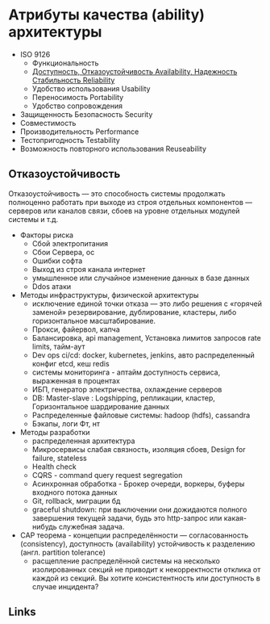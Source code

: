 # Атрибуты качества (ability) архитектуры

- ISO 9126
  - Функциональность
  - [Доступность, Отказоустойчивость Availability, Надежность Стабильность Reliability](availability.md)
  - Удобство использования Usability
  - Переносимость Portability
  - Удобство сопровождения
- Защищенность Безопасность Security
- Совместимость
- Производительность Performance
- Тестопригодность Testability
- Возможность повторного использования Reuseability

## Отказоустойчивость

Отказоустойчивость — это способность системы продолжать полноценно работать при выходе из строя отдельных компонентов — серверов или каналов связи, сбоев на уровне отдельных модулей системы и т.д.

- Факторы риска
  - Сбой электропитания
  - Сбои Сервера, ос
  - Ошибки софта
  - Выход из строя канала интернет
  - умышленное или случайное изменение данных в базе данных
  - Ddos атаки
- Методы инфраструктуры, физической архитектуры
  - исключение единой точки отказа — это либо решения с «горячей заменой» резервирование, дублирование, кластеры, либо горизонтальное масштабирование.
  - Прокси, файервол, капча
  - Балансировка, api management, Установка лимитов запросов rate limits, тайм-аут
  - Dev ops ci/cd: docker, kubernetes, jenkins, авто распределенный конфиг etcd, кеш redis
  - системы мониторинга - аптайм доступность сервиса, выраженная в процентах
  - ИБП, генератор электричества, охлаждение серверов
  - DB: Master-slave : Logshipping, репликации, кластер, Горизонтальное шардирование данных
  - Распределенные файловые системы: hadoop (hdfs), cassandra
  - Бэкапы, логи
Фт, нт
- Методы разработки
  - распределенная архитектура
  - Микросервисы слабая связность, изоляция сбоев, Design for failure, stateless
  - Health check
  - CQRS - command query request segregation
  - Асинхронная обработка - Брокер очереди, воркеры, буферы входного потока данных
  - Git, rollback, миграции бд
  - graceful shutdown: при выключении они дожидаются полного завершения текущей задачи, будь это http-запрос или какая-нибудь служебная задача.
- CAP теорема - концепции распределённости — согласованность (consistency), доступность (availability) устойчивость к разделению (англ. partition tolerance)
  - расщепление распределённой системы на несколько изолированных секций не приводит к некорректности отклика от каждой из секций. Вы хотите консистентность или доступность в случае инцидента?


## Links
